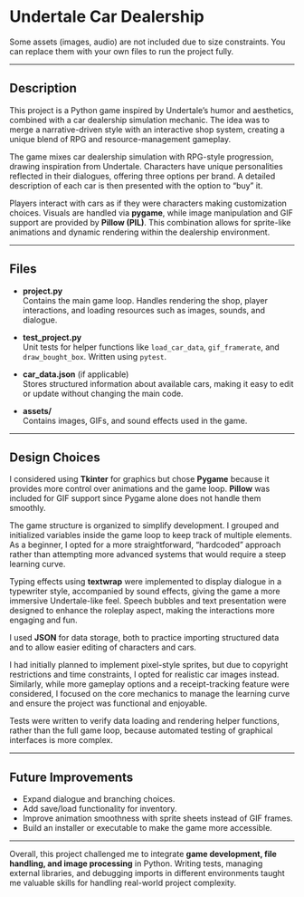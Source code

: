 # Undertale Car Dealership

Some assets (images, audio) are not included due to size constraints. 
You can replace them with your own files to run the project fully.

---


## Description

This project is a Python game inspired by Undertale’s humor and aesthetics, combined with a car dealership simulation mechanic. The idea was to merge a narrative-driven style with an interactive shop system, creating a unique blend of RPG and resource-management gameplay.

The game mixes car dealership simulation with RPG-style progression, drawing inspiration from Undertale. Characters have unique personalities reflected in their dialogues, offering three options per brand. A detailed description of each car is then presented with the option to “buy” it.

Players interact with cars as if they were characters making customization choices. Visuals are handled via **pygame**, while image manipulation and GIF support are provided by **Pillow (PIL)**. This combination allows for sprite-like animations and dynamic rendering within the dealership environment.

---

## Files

- **project.py**  
  Contains the main game loop. Handles rendering the shop, player interactions, and loading resources such as images, sounds, and dialogue.

- **test_project.py**  
  Unit tests for helper functions like `load_car_data`, `gif_framerate`, and `draw_bought_box`. Written using `pytest`.

- **car_data.json** (if applicable)  
  Stores structured information about available cars, making it easy to edit or update without changing the main code.

- **assets/**  
  Contains images, GIFs, and sound effects used in the game.

---

## Design Choices

I considered using **Tkinter** for graphics but chose **Pygame** because it provides more control over animations and the game loop. **Pillow** was included for GIF support since Pygame alone does not handle them smoothly.

The game structure is organized to simplify development. I grouped and initialized variables inside the game loop to keep track of multiple elements. As a beginner, I opted for a more straightforward, “hardcoded” approach rather than attempting more advanced systems that would require a steep learning curve.

Typing effects using **textwrap** were implemented to display dialogue in a typewriter style, accompanied by sound effects, giving the game a more immersive Undertale-like feel. Speech bubbles and text presentation were designed to enhance the roleplay aspect, making the interactions more engaging and fun.

I used **JSON** for data storage, both to practice importing structured data and to allow easier editing of characters and cars.

I had initially planned to implement pixel-style sprites, but due to copyright restrictions and time constraints, I opted for realistic car images instead. Similarly, while more gameplay options and a receipt-tracking feature were considered, I focused on the core mechanics to manage the learning curve and ensure the project was functional and enjoyable.

Tests were written to verify data loading and rendering helper functions, rather than the full game loop, because automated testing of graphical interfaces is more complex.

---

## Future Improvements

- Expand dialogue and branching choices.  
- Add save/load functionality for inventory.  
- Improve animation smoothness with sprite sheets instead of GIF frames.  
- Build an installer or executable to make the game more accessible.

---

Overall, this project challenged me to integrate **game development, file handling, and image processing** in Python. Writing tests, managing external libraries, and debugging imports in different environments taught me valuable skills for handling real-world project complexity.
